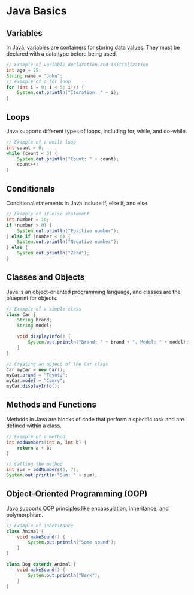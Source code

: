 # Java Basics

## Variables

In Java, variables are containers for storing data values. They must be declared with a data type before being used.

```java
// Example of variable declaration and initialization
int age = 25;
String name = "John";
// Example of a for loop
for (int i = 0; i < 5; i++) {
    System.out.println("Iteration: " + i);
}
```
## Loops
Java supports different types of loops, including for, while, and do-while.

```java
// Example of a while loop
int count = 0;
while (count < 3) {
    System.out.println("Count: " + count);
    count++;
}
```
## Conditionals
Conditional statements in Java include if, else if, and else.

```java
// Example of if-else statement
int number = 10;
if (number > 0) {
    System.out.println("Positive number");
} else if (number < 0) {
    System.out.println("Negative number");
} else {
    System.out.println("Zero");
}
```
## Classes and Objects
Java is an object-oriented programming language, and classes are the blueprint for objects.

```java
// Example of a simple class
class Car {
    String brand;
    String model;

    void displayInfo() {
        System.out.println("Brand: " + brand + ", Model: " + model);
    }
}

// Creating an object of the Car class
Car myCar = new Car();
myCar.brand = "Toyota";
myCar.model = "Camry";
myCar.displayInfo();

```
## Methods and Functions
Methods in Java are blocks of code that perform a specific task and are defined within a class.

```java
// Example of a method
int addNumbers(int a, int b) {
    return a + b;
}

// Calling the method
int sum = addNumbers(5, 7);
System.out.println("Sum: " + sum);

```
## Object-Oriented Programming (OOP)
Java supports OOP principles like encapsulation, inheritance, and polymorphism.

```java
// Example of inheritance
class Animal {
    void makeSound() {
        System.out.println("Some sound");
    }
}

class Dog extends Animal {
    void makeSound() {
        System.out.println("Bark");
    }
}
```
